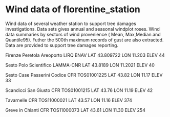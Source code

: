 # Wind data of florentine_station


Wind data of several weather station to support tree damages investigations.
Data sets gives annual and seasonal windplot roses. Wind data summaries by sectors of wind provenience
( Mean, Max,Median and Quantile95). Futher the 500th maximum records of gust are also extracted.
Data are provided to support tree damages reporting.



Firenze Peretola 		Areoporto LIRQ ENAV LAT 43.809722  LON 11.203 ELEV 44

Sesto Polo Scientifico          LAMMA-CNR LAT  	43.8189 LON 11.2021 ELEV 40

Sesto Case Passerini Codice 	CFR TOS01001225  LAT 43.82  LON 11.17 ELEV 33

Scandicci San Giusto		CFR TOS01001215  LAT 43.76 	LON 11.19 ELEV 42

Tavarnelle		  	CFR TOS11000021  LAT 43.57 	LON 11.16 ELEV 374

Greve in Chianti 		CFR TOS11000073  LAT 43.61 	LON 11.30 ELEV 254


